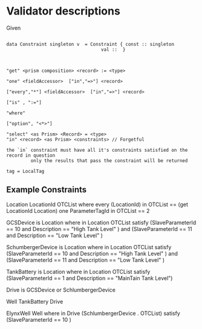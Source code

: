 # Validator descriptions

Given


```

data Constraint singleton v  = Constraint { const :: singleton
                                   val ::  }



"get" <prism composition> <record> := <type> 

"one" <fieldAccessor>  ["in","=>"] <record> 

["every","*"] <fieldAccessor>  ["in","=>"] <record> 

["is" , ":="]

"where"

["option", "<*>"]

"select" <as Prism> <Record> = <type>
"in" <record> <as Prism> <constraints> // Forgetful 

the `in` constraint must have all it's constraints satisfied on the record in question
         only the results that pass the constraint will be returned

```



```
tag = LocalTag

```
## Example Constraints
Location
  LocationId
  OTCList
 where
     every (LocationId) in OTCList == (get LocationId Location)
     one ParameterTagId in OTCList == 2


GCSDevice is Location
    where 
         in Location OTCList  satisfy (SlaveParameterId == 10 and Description == "High Tank Level" )  and
                                       (SlaveParameterId == 11 and Description == "Low Tank Level" )
    
SchumbergerDevice is Location
    where 
         in Location OTCList satisfy (SlaveParameterId == 10 and Description == "High Tank Level" )  and
                                       (SlaveParameterId == 11 and Description == "Low Tank Level" )



TankBattery is Location
   where
    in Location OTCList satisfy (SlaveParameterId == 1 and Description == "MainTain Tank Level")


Drive is GCSDevice or SchlumbergerDevice 

Well
  TankBattery
  Drive


ElynxWell
      Well
    where
     in Drive (SchlumbergerDevice . OTCList) satisfy (SlaveParameterId == 10 ) 
                           


